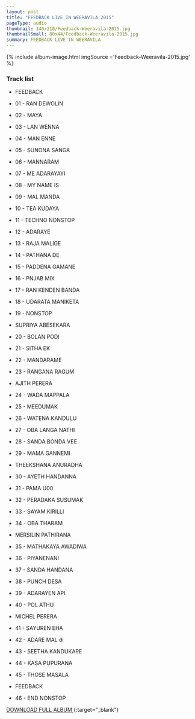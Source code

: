 ```yaml
---
layout: post
title: "FEEDBACK LIVE IN WEERAVILA 2015"
pageType: audio
thumbnail: 140x210/Feedback-Weeravila-2015.jpg
thumbnailSmall: 80x44/Feedback-Weeravila-2015.jpg
summary: FEEDBACK LIVE IN WEERAVILA 
---
```


<div class="ab-player" data-boourl="https://audioboom.com/publishing/playlist/v3?autoplay=false&boo_content_type=playlist&data_for_content_type=1275901&image_option=small&link_color=%2358d1eb&player_theme=light&show_title=true&src=https%3A%2F%2Fapi.audioboom.com%2Fplaylists%2F1275901-feedback-live-in-weeravila-2015" data-boowidth="100%" data-maxheight="285" data-iframestyle="background-color:transparent; display:block; min-width:300px; max-width:700px;" style="background-color:transparent;"></div><script type="text/javascript">(function() { var po = document.createElement("script"); po.type = "text/javascript"; po.async = true; po.src = "https://d15mj6e6qmt1na.cloudfront.net/cdn/embed.js"; var s = document.getElementsByTagName("script")[0]; s.parentNode.insertBefore(po, s); })();</script>

{% include album-image.html imgSource ='Feedback-Weeravila-2015.jpg' %}

### Track list 

-  FEEDBACK

-  01 - RAN DEWOLIN 
-  02 - MAYA  
-  03 - LAN WENNA  
-  04 - MAN ENNE  
-  05 - SUNONA SANGA 
-  06 - MANNARAM  
-  07 - ME ADARAYAYI  
-  08 - MY NAME IS  
-  09 - MAL MANDA  
-  10 - TEA KUDAYA 
-  11 - TECHNO NONSTOP
-  12 - ADARAYE 
-  13 - RAJA MALIGE  
-  14 - PATHANA DE  
-  15 - PADDENA GAMANE  
-  16 - PNJAB MIX  
-  17 - RAN KENDEN BANDA  
-  18 - UDARATA MANIKETA 
-  19 - NONSTOP

-  SUPRIYA ABESEKARA

-  20 - BOLAN PODI  
-  21 - SITHA EK  
-  22 - MANDARAME 
-  23 - RANGANA RAGUM 

-  AJITH PERERA

-  24 - WADA MAPPALA 
-  25 - MEEDUMAK 
-  26 - WATENA KANDULU 
-  27 - OBA LANGA NATHI 
-  28 - SANDA BONDA VEE 
-  29 - MAMA GANNEMI  

-  THEEKSHANA ANURADHA

-  30 - AYETH HANDANNA
-  31 - PAMA U00 
-  32 - PERADAKA SUSUMAK 
-  33 - SAYAM KIRILLI 
-  34 - OBA THARAM 

-  MERSILIN PATHIRANA

-  35 - MATHAKAYA AWADIWA  
-  36 - PIYANENANI 
-  37 - SANDA HANDANA  
-  38 - PUNCH DESA 
-  39 - ADARAYEN API  
-  40 - POL ATHU 

-  MICHEL PERERA

-  41 - SAYUREN EHA  
-  42 - ADARE MAL di
-  43 - SEETHA KANDUKARE 
-  44 - KASA PUPURANA 
-  45 - THOSE MASALA

-  FEEDBACK

-  46 - END NONSTOP 

[DOWNLOAD FULL ALBUM ](http://www.mediafire.com/download/ayabl0a2i7iy1kp/FEEDBACK_LIVE_IN_WEERAVILA_2015.rar){:target="_blank"}
